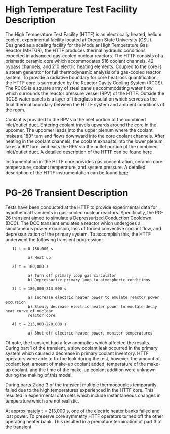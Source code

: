 # High Temperature Test Facility Description

The High Temperature Test Facility (HTTF) is an electrically heated, helium cooled, 
experimental facility located at Oregon State University (OSU). Designed as a scaling 
facility for the Modular High Temperature Gas Reactor (MHTGR), the HTTF produces thermal 
hydraulic conditions expected in advanced gas-cooled nuclear reactors. The HTTF consists of 
a prismatic ceramic core which accommodates 516 coolant channels, 42 bypass channels, and 210 
electric heating elements. Coupled to the core is a steam generator for full thermodynamic 
analysis of a gas-cooled reactor system. To provide a radiative boundary for core heat loss 
quantification, the HTTF core is surrounded by the Reactor Cavity Cooling System (RCCS). 
The RCCS is a square array of steel panels accommodating water flow which surrounds the 
reactor pressure vessel (RPV) of the HTTF. Outside the RCCS water panels is a layer of 
fiberglass insulation which serves as the final thermal boundary between the HTTF system 
and ambient conditions of the room.

Coolant is provided to the RPV via the inlet portion of the combined inlet/outlet duct. 
Entering coolant travels upwards around the core in the upcomer. The upcomer leads into 
the upper plenum where the coolant makes a 180° turn and flows downward into the 
core coolant channels. After heating in the coolant channels, the coolant exhausts into the 
lower plenum, takes a 90° turn, and exits the RPV via the outlet portion of the 
combined inlet/outlet duct. A detailed description of the HTTF can be found [here](https://www.osti.gov/biblio/1599410-osu-high-temperature-test-facility-design-technical-report-revision)

Instrumentation in the HTTF core provides gas concentration, ceramic core temperature,
coolant temperature, and system pressure. A detailed description of the HTTF instrumentation can be found [here](https://www.osti.gov/biblio/1599628-instrumentation-plan-osu-high-temperature-test-facility-revision)

# PG-26 Transient Description

Tests have been conducted at the HTTF to provide experimental data for hypothetical
transients in gas-cooled nuclear reactors. Specifically, the PG-26 transient aimed to 
simulate a Depressurized Conduction Cooldown (DCC). The DCC transient emulates a
reactor which undergoes a simultaneous power excursion, loss of forced convective coolant 
flow, and depressurization of the primary system. To accomplish this, the HTTF underwent 
the following transient progression:

       1) t = 0-180,000 s

              a) Heat up

       2) t = 180,000 s

              a) Turn off primary loop gas circulator
              b) Depressurize primary loop to atmospheric conditions

       3) t = 180,000-213,000 s

              a) Increase electric heater power to emulate reactor power excursion
              b) Slowly decrease electric heater power to emulate decay heat curve of nuclear 
              reactor core

       4) t = 213,000-270,000 s

              a) Shut off electric heater power, monitor temperatures

Of note, the transient had a few anomalies which affected the results. During part 1 of the 
transient, a slow coolant leak occurred in the primary system which caused a decrease in 
primary coolant inventory. HTTF operators were able to fix the leak during the 
test, however, the amount of coolant lost, amount of make-up coolant added, temperature of 
the make-up coolant, and the time of the make-up coolant addition were unknown during the 
making of this model.

During parts 2 and 3 of the transient multiple thermocouples temporarily failed due to the 
high temperatures experienced in the HTTF core. This resulted in experimental data sets 
which include instantaneous changes in temperature which are not realistic.

At approximately t = 213,000 s, one of the electric heater banks failed and lost power. To 
preserve core symmetry HTTF operators turned off the other operating heater bank. This 
resulted in a premature termination of part 3 of the transient. 


